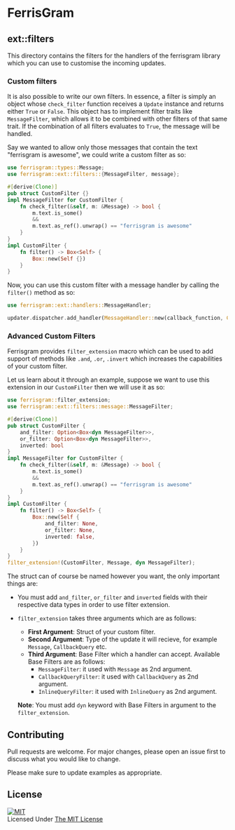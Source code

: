 # **FerrisGram**

## **ext::filters**
This directory contains the filters for the handlers of the ferrisgram library which you can use to customise the incoming updates.

### **Custom filters**
It is also possible to write our own filters. In essence, a filter is simply an object whose `check_filter` function receives a `Update` instance and returns either `True` or `False`. This object has to implement filter traits like `MessageFilter`, which allows it to be combined with other filters of that same trait. If the combination of all filters evaluates to `True`, the message will be handled.

Say we wanted to allow only those messages that contain the text "ferrisgram is awesome", we could write a custom filter as so:

```rust
use ferrisgram::types::Message;
use ferrisgram::ext::filters::{MessageFilter, message};

#[derive(Clone)]
pub struct CustomFilter {}
impl MessageFilter for CustomFilter {
    fn check_filter(&self, m: &Message) -> bool {
        m.text.is_some() 
        && 
        m.text.as_ref().unwrap() == "ferrisgram is awesome"
    }
}
impl CustomFilter {
    fn filter() -> Box<Self> {
        Box::new(Self {})
    }
}
```

Now, you can use this custom filter with a message handler by calling the `filter()` method as so:

```rust
use ferrisgram::ext::handlers::MessageHandler;

updater.dispatcher.add_handler(MessageHandler::new(callback_function, CustomFilter::filter()));
```

### **Advanced Custom Filters**
Ferrisgram provides `filter_extension` macro which can be used to add support of methods like `.and`, `.or`, `.invert` which increases the capabilities of your custom filter.

Let us learn about it through an example, suppose we want to use this extension in our `CustomFilter` then we will use it as so:

```rust
use ferrisgram::filter_extension;
use ferrisgram::ext::filters::message::MessageFilter;

#[derive(Clone)]
pub struct CustomFilter {
    and_filter: Option<Box<dyn MessageFilter>>,
    or_filter: Option<Box<dyn MessageFilter>>,
    inverted: bool
}
impl MessageFilter for CustomFilter {
    fn check_filter(&self, m: &Message) -> bool {
        m.text.is_some() 
        && 
        m.text.as_ref().unwrap() == "ferrisgram is awesome"
    }
}
impl CustomFilter {
    fn filter() -> Box<Self> {
        Box::new(Self {
            and_filter: None,
            or_filter: None,
            inverted: false,
        })
    }
}
filter_extension!(CustomFilter, Message, dyn MessageFilter);
```
The struct can of course be named however you want, the only important things are:
- You must add `and_filter`, `or_filter` and `inverted` fields with their respective data types in order to use filter extension.
- `filter_extension` takes three arguments which are as follows:
    - __First Argument__: Struct of your custom filter.
    - __Second Argument__: Type of the update it will recieve, for example `Message`, `CallbackQuery` etc.
    - __Third Argument__: Base Filter which a handler can accept. Available Base Filters are as follows:
        - `MessageFilter`: it used with `Message` as 2nd argument.
        - `CallbackQueryFilter`: it used with `CallbackQuery` as 2nd argument.
        - `InlineQueryFilter`: it used with `InlineQuery` as 2nd argument. 
    
    **Note**: You must add `dyn` keyword with Base Filters in argument to the `filter_extension`.
 

## **Contributing**
Pull requests are welcome. For major changes, please open an issue first to discuss what you would like to change.

Please make sure to update examples as appropriate.


## **License**
[![MIT](https://upload.wikimedia.org/wikipedia/commons/thumb/0/0c/MIT_logo.svg/200px-MIT_logo.svg.png)](https://opensource.org/licenses/MIT)
<br>Licensed Under <a href="https://opensource.org/licenses/MIT">The MIT License</a>